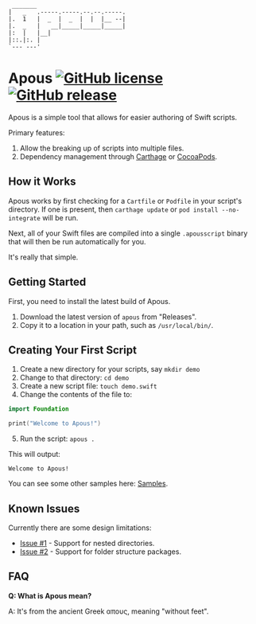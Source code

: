      _______
    |   _   .-----.-----.--.--.-----.
    |.  1   |  _  |  _  |  |  |__ --|
    |.  _   |   __|_____|_____|_____|
    |:  |   |__|
    |::.|:. |
    `--- ---'

# Apous [![GitHub license](https://img.shields.io/github/license/mashape/apistatus.svg)](https://raw.githubusercontent.com/owensd/apous/master/LICENSE) [![GitHub release](https://img.shields.io/github/release/owensd/apous.svg)](https://github.com/owensd/Apous/releases)


Apous is a simple tool that allows for easier authoring of Swift scripts.

Primary features:

  1. Allow the breaking up of scripts into multiple files.
  2. Dependency management through [Carthage](https://github.com/Carthage/Carthage) or [CocoaPods](https://github.com/CocoaPods/CocoaPods/).

## How it Works

Apous works by first checking for a `Cartfile` or `Podfile` in your script's directory. If one is
present, then `carthage update` or `pod install --no-integrate` will be run. 

Next, all of your Swift files are compiled into a single `.apousscript` binary that will then be
run automatically for you.

It's really that simple.

## Getting Started

First, you need to install the latest build of Apous.

1. Download the latest version of `apous` from "Releases".
2. Copy it to a location in your path, such as `/usr/local/bin/`.

## Creating Your First Script

1. Create a new directory for your scripts, say `mkdir demo`
2. Change to that directory: `cd demo`
3. Create a new script file: `touch demo.swift`
4. Change the contents of the file to:

```swift
import Foundation

print("Welcome to Apous!")
```

5. Run the script: `apous .`

This will output: 

    Welcome to Apous!

You can see some other samples here: [Samples](https://github.com/owensd/apous/tree/master/samples).


## Known Issues

Currently there are some design limitations:

  * [Issue #1](https://github.com/owensd/apous/issues/1) - Support for nested directories.  
  * [Issue #2](https://github.com/owensd/apous/issues/2) - Support for folder structure packages.

## FAQ

**Q: What is Apous mean?**

A: It's from the ancient Greek απους, meaning "without feet".
